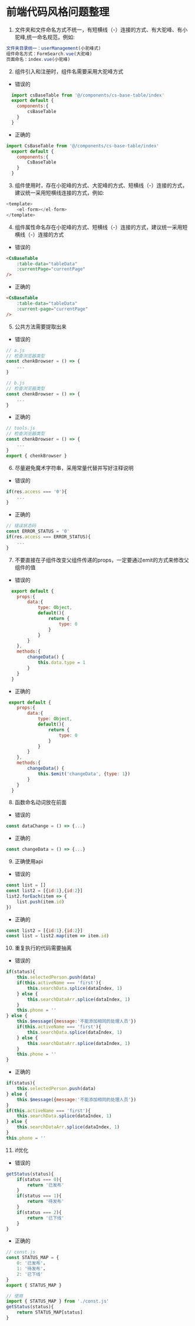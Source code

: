 # 前端代码风格问题整理
1. 文件夹和文件命名方式不统一，有短横线（-）连接的方式、有大驼峰、有小驼峰,统一命名规范，例如:
```js
文件夹目录统一：userManagement(小驼峰式)
组件命名方式：FormSearch.vue(大驼峰)
页面命名：index.vue(小驼峰)
```
2. 组件引入和注册时，组件名需要采用大驼峰方式
+ 错误的
```js
  import csBaseTable from '@/components/cs-base-table/index'
  export default {
  	components:{
  		csBaseTable
  	}
  }
```
+ 正确的
```js
import CsBaseTable from '@/components/cs-base-table/index'
  export default {
  	components:{
  		CsBaseTable
  	}
  }
```
3. 组件使用时，存在小驼峰的方式、大驼峰的方式、短横线（-）连接的方式，建议统一采用短横线连接的方式，例如:
```js
<template>
	<el-form></el-form>
</template>
```
4. 组件属性命名存在小驼峰的方式、短横线（-）连接的方式，建议统一采用短横线（-）连接的方式
+ 错误的
```html
<CsBaseTable
	:table-data="tableData"
	:currentPage="currentPage"
/>
```
+ 正确的
```html
<CsBaseTable
	:table-data="tableData"
	:current-page="currentPage"
/>
```
5. 公共方法需要提取出来
+ 错误的
```js
// a.js
// 检查浏览器类型
const chenkBrowser = () => {
	...
}

// b.js
// 检查浏览器类型
const chenkBrowser = () => {
	...
}
```
+ 正确的
```js
// tools.js
// 检查浏览器类型
const chenkBrowser = () => {
	...
}
export { chenkBrowser }
```
6. 尽量避免魔术字符串，采用常量代替并写好注释说明
+ 错误的
```js
if(res.access === '0'){
	...
}
```
+ 正确的
```js
// 错误状态码
const ERROR_STATUS = '0'
if(res.access === ERROR_STATUS){
	...
}
```
7. 不要直接在子组件改变父组件传递的props，一定要通过emit的方式来修改父组件的值
+ 错误的
```js
  export default {
  	props:{
  		data:{
  			type: Object,
  			default(){
  				return {
  					type: 0
  				}
  			}
  		}
  	},
  	methods:{
  		changeData() {
			this.data.type = 1
		}
  	}
  } 
```
+ 正确的
```js
 export default {
  	props:{
  		data:{
  			type: Object,
  			default(){
  				return {
  					type: 0
  				}
  			}
  		}
  	},
  	methods:{
  		changeData() {
			this.$emit('changeData', {type: 1})
		}
  	}
  } 
```
8. 函数命名动词放在前面
+ 错误的
```js
const dataChange = () => {...}
```
+ 正确的
```js
const changeData = () => {...}
```
9. 正确使用api
+ 错误的
```js
const list = []
const list2 = [{id:1},{id:2}]
list2.forEach(item => {
	list.push(item.id)
})
```
+ 正确的
```js
const list2 = [{id:1},{id:2}]
const list = list2.map(item => item.id)
```
10. 重复执行的代码需要抽离
+ 错误的
```js
if(status){
	this.selectedPerson.push(data)
	if(this.activeName === 'first'){
		this.searchData.splice(dataIndex, 1)
	} else {
		this.searchDataArr.splice(dataIndex, 1)
	}
	this.phone = ''
} else {
	this.$message({message:'不能添加相同的处理人员'})
	if(this.activeName === 'first'){
		this.searchData.splice(dataIndex, 1)
	} else {
		this.searchDataArr.splice(dataIndex, 1)
	}
	this.phone = ''
}
```
+ 正确的
```js
if(status){
	this.selectedPerson.push(data)
} else {
	this.$message({message:'不能添加相同的处理人员'})
}
if(this.activeName === 'first'){
	this.searchData.splice(dataIndex, 1)
} else {
	this.searchDataArr.splice(dataIndex, 1)
}
this.phone = ''
```
11. if优化
+ 错误的
```js
getStatus(status){
	if(status === 0){
		return '已发布' 
	}
	if(status === 1){
		return '待发布'
	}
	if(status === 2){
		return '已下线'
	}
}
```
+ 正确的
```js
// const.js
const STATUS_MAP = {
	0: '已发布'，
	1: '待发布'，
	2: '已下线'
}
export { STATUS_MAP }

// 使用
import { STATUS_MAP } from './const.js'
getStatus(status){
	return STATUS_MAP[status]
}
```